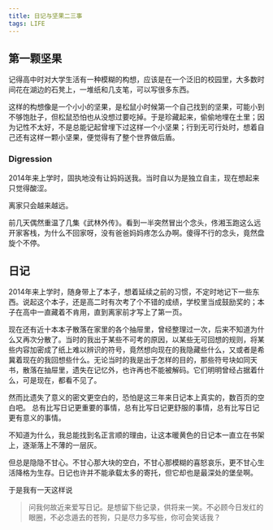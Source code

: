 ```yaml
---
title: 日记与坚果二三事
tags: LIFE
---
```


## 第一颗坚果

记得高中时对大学生活有一种模糊的构想，应该是在一个泛旧的校园里，大多数时间花在湖边的石凳上，一堆纸和几支笔，可以写很多东西。
<!--more-->
这样的构想像是一个小小的坚果，是松鼠小时候第一个自己找到的坚果，可能小到不够饱肚子，但松鼠恐怕也从没想过要吃掉。于是珍藏起来，偷偷地埋在土里；因为记性不太好，不是总能记起曾埋下过这样一个小坚果；行到无可行处时，想着自己还有这样一颗小坚果，便觉得有了整个世界做后盾。

### Digression

2014年来上学时，固执地没有让妈妈送我。当时自以为是独立自主，现在想起来只觉得酸涩。

离家只会越来越远。

前几天偶然重温了几集《武林外传》。看到一半突然冒出个念头，佟湘玉跑这么远开家客栈，为什么不回家呀，没有爸爸妈妈疼怎么办啊。傻得不行的念头，竟然盘旋个不停。

## 日记

2014年来上学时，随身带上了本子，想着延续之前的习惯，不定时地记下一些东西。说起这个本子，还是高二时有次考了个不错的成绩，学校里当成鼓励奖的；本子在高中一直藏着不肯用，直到离家前才写上了第一页。

现在还有近十本本子散落在家里的各个抽屉里，曾经整理过一次，后来不知道为什么又再次分散了。当时的我出于某些不可考的原因，以某些无可回想的规则，将某些内容加密成了纸上难以辨识的符号，竟然想向现在的我隐藏些什么，又或者是希冀着现在的我回想些什么。无论当时的我是出于怎样的目的，那些符号块如同天书，散落在抽屉里，遗失在记忆外，也许再也不能被解码。它们明明曾经占据着什么，可是现在，都看不见了。

然而比遗失了意义的密文更空白的，恐怕是这三年来日记本上真实的，数百页的空白吧。 总有比写日记更重要的事情，总有比写日记更舒服的事情，总有比写日记更有意义的事情。

不知道为什么，我总能找到名正言顺的理由，让这本暖黄色的日记本一直立在书架上，逐渐落上不薄的一层灰。

但总是隐隐不甘心。不甘心那大块的空白，不甘心那模糊的喜怒哀乐，更不甘心生活降格为生存。日记也许并不能承载太多的寄托，但它却也是最深处的堡垒啊。

于是我有一天这样说
> 问我何故近来爱写日记。是想留下些记录，供将来一笑。不必顾今日发红的眼圈，不必念遁去的苍狗，只是尽力多写些，你可会笑话我？